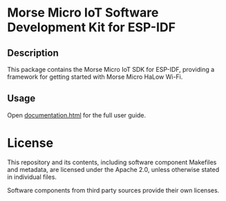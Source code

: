 # Morse Micro IoT Software Development Kit for ESP-IDF

## Description

This package contains the Morse Micro IoT SDK for ESP-IDF, providing a framework for getting started with Morse Micro HaLow Wi-Fi.

## Usage

Open [documentation.html](/documentation.html) for the full user guide.

# License

This repository and its contents, including software component Makefiles and metadata, are licensed under the Apache 2.0, unless otherwise stated in individual files.

Software components from third party sources provide their own licenses.